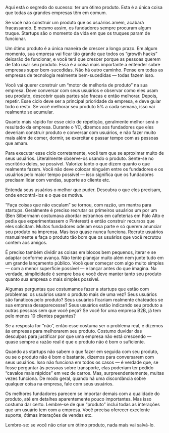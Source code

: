 Aqui está o segredo do sucesso: ter um ótimo produto. Esta é a única coisa que todas as grandes empresas têm em comum.

Se você não construir um produto que os usuários amem, acabará fracassando. E mesmo assim, os fundadores sempre procuram algum truque. Startups são o momento da vida em que os truques param de funcionar.

Um ótimo produto é a única maneira de crescer a longo prazo. Em algum momento, sua empresa vai ficar tão grande que todos os “growth hacks” deixarão de funcionar, e você terá que crescer porque as pessoas querem de fato usar seu produto. Essa é a coisa mais importante a entender sobre empresas super bem-sucedidas. Não há outro caminho. Pense em todas as empresas de tecnologia realmente bem-sucedidas — todas fazem isso.

Você vai querer construir um “motor de melhoria de produto” na sua empresa. Deve conversar com seus usuários e observar como eles usam seu produto, descobrir quais partes são fracas e então melhorar. Depois, repetir. Esse ciclo deve ser a principal prioridade da empresa, e deve guiar todo o resto. Se você melhorar seu produto 5% a cada semana, isso vai realmente se acumular.

Quanto mais rápido for esse ciclo de repetição, geralmente melhor será o resultado da empresa. Durante o YC, dizemos aos fundadores que eles deveriam construir produto e conversar com usuários, e não fazer muito mais além de comer, dormir, se exercitar e passar tempo com as pessoas que amam.

Para executar esse ciclo corretamente, você tem que se aproximar muito de seus usuários. Literalmente observe-os usando o produto. Sente-se no escritório deles, se possível. Valorize tanto o que dizem quanto o que realmente fazem. Você não deve colocar ninguém entre os fundadores e os usuários pelo maior tempo possível — isso significa que os fundadores precisam lidar com vendas, suporte ao cliente etc.

Entenda seus usuários o melhor que puder. Descubra o que eles precisam, onde encontrá-los e o que os motiva.

“Faça coisas que não escalam” se tornou, com razão, um mantra para startups. Geralmente é preciso recrutar os primeiros usuários um por um (Ben Silbermann costumava abordar estranhos em cafeterias em Palo Alto e pedia que experimentassem o Pinterest) e então construir recursos que eles solicitam. Muitos fundadores odeiam essa parte e só querem anunciar seu produto na imprensa. Mas isso quase nunca funciona. Recrute usuários manualmente e faça o produto tão bom que os usuários que você recrutou contem aos amigos.

É preciso também dividir as coisas em blocos bem pequenos, iterar e se adaptar conforme avança. Não tente planejar muito além nem junte tudo em um grande lançamento público. Você quer começar com algo muito simples — com a menor superfície possível — e lançar antes do que imagina. Na verdade, simplicidade é sempre boa e você deve manter tanto seu produto quanto sua empresa o mais simples possível.

Algumas perguntas que costumamos fazer a startups que estão com problemas: os usuários usam o produto mais de uma vez? Seus usuários são fanáticos pelo produto? Seus usuários ficariam realmente chateados se sua empresa desaparecesse? Seus usuários estão indicando seu produto a outras pessoas sem que você peça? Se você for uma empresa B2B, já tem pelo menos 10 clientes pagantes?

Se a resposta for “não”, então esse costuma ser o problema real, e dizemos às empresas para melhorarem seu produto. Costumo duvidar das desculpas para justificar por que uma empresa não está crescendo — quase sempre a razão real é que o produto não é bom o suficiente.

Quando as startups não sabem o que fazer em seguida com seu produto, ou se o produto não é bom o bastante, dizemos para conversarem com seus usuários. Isso não funciona em todos os casos — é verdade que, se fosse perguntar às pessoas sobre transporte, elas poderiam ter pedido “cavalos mais rápidos” em vez de carros. Mas, surpreendentemente, muitas vezes funciona. De modo geral, quando há uma discordância sobre qualquer coisa na empresa, fale com seus usuários.

Os melhores fundadores parecem se importar demais com a qualidade do produto, até em detalhes aparentemente pouco importantes. Mas isso costuma dar certo. Lembre-se de que “produto” inclui todas as interações que um usuário tem com a empresa. Você precisa oferecer excelente suporte, ótimas interações de vendas etc.

Lembre-se: se você não criar um ótimo produto, nada mais vai salvá-lo.
